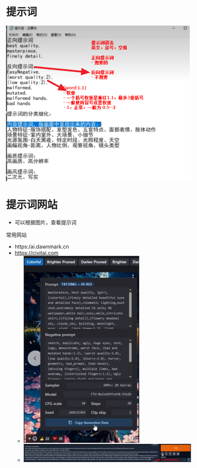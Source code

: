 
# 提示词
![](../photo/Pasted%20image%2020241210163955.png)

# 提示词网站
- 可以根据图片，查看提示词

常用网站
- https:/ai.dawnmark.cn
- https://civitai.com
	- ![](../photo/Pasted%20image%2020241210164351.png)
	- ![](../photo/Pasted%20image%2020241210164507.png)
